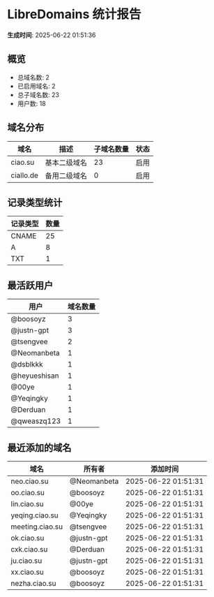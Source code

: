 # LibreDomains 统计报告

**生成时间**: 2025-06-22 01:51:36

## 概览

- 总域名数: 2
- 已启用域名: 2
- 总子域名数: 23
- 用户数: 18

## 域名分布

| 域名 | 描述 | 子域名数量 | 状态 |
|------|------|------------|------|
| ciao.su | 基本二级域名 | 23 | 启用 |
| ciallo.de | 备用二级域名 | 0 | 启用 |

## 记录类型统计

| 记录类型 | 数量 |
|----------|------|
| CNAME | 25 |
| A | 8 |
| TXT | 1 |

## 最活跃用户

| 用户 | 域名数量 |
|------|----------|
| @boosoyz | 3 |
| @justn-gpt | 3 |
| @tsengvee | 2 |
| @Neomanbeta | 1 |
| @dsblkkk | 1 |
| @heyueshisan | 1 |
| @00ye | 1 |
| @Yeqingky | 1 |
| @Derduan | 1 |
| @qweaszq123 | 1 |

## 最近添加的域名

| 域名 | 所有者 | 添加时间 |
|------|--------|----------|
| neo.ciao.su | @Neomanbeta | 2025-06-22 01:51:31 |
| oo.ciao.su | @boosoyz | 2025-06-22 01:51:31 |
| lin.ciao.su | @00ye | 2025-06-22 01:51:31 |
| yeqing.ciao.su | @Yeqingky | 2025-06-22 01:51:31 |
| meeting.ciao.su | @tsengvee | 2025-06-22 01:51:31 |
| ok.ciao.su | @justn-gpt | 2025-06-22 01:51:31 |
| cxk.ciao.su | @Derduan | 2025-06-22 01:51:31 |
| ju.ciao.su | @justn-gpt | 2025-06-22 01:51:31 |
| xx.ciao.su | @boosoyz | 2025-06-22 01:51:31 |
| nezha.ciao.su | @boosoyz | 2025-06-22 01:51:31 |
